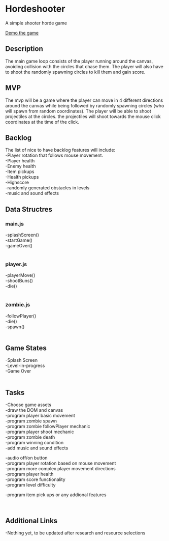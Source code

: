 # Hordeshooter
A simple shooter horde game 


<a href="https://adelalkhesh.github.io/CircleShoot/"> Demo the game</a>


<h2> Description </h2> 
The main game loop consists of the player running around the canvas, avoiding collision with the circles that chase them. The player will also have to shoot the randomly spawning circles to kill them and gain score. 

<h2>MVP</h2> 
The mvp will be a game where the player can move in 4 different directions around the canvas while being followed by randomly spawning circles (who will spawn from random coordinates). The player will be able to shoot projectiles at the circles. the projectiles will shoot towards the mouse click coordinates at the time of the click. 

<h2>Backlog</h2> 
The list of nice to have backlog features will include:<br> 
-Player rotation that follows mouse movement.<br> 
-Player health<br>
-Enemy health<br>
-Item pickups<br> 
-Health pickups<br> 
-Highscore<br> 
-randomly generated obstacles in levels<br> 
-music and sound effects<br> 


<h2>Data Structres</h2> 

<h3>main.js</h3> 
-splashScreen()<br>
-startGame()<br>
-gameOver()<br>

<br>
<h3>player.js</h3>
-playerMove()<br>
-shootBuns()<br>
-die()<br>


<br>
<h3>zombie.js</h3>
-followPlayer()<br>
-die()<br>
-spawn()<br>


<br> 
<h2>Game States</h2>
-Splash Screen<br> 
-Level-in-progress<br> 
-Game Over<br> 

<br> 

<h2>Tasks</h2>
-Choose game assets<br> 
-draw the DOM and canvas<br> 
-program player basic movement<br> 
-program zombie spawn<br>
-program zombie followPlayer mechanic<br> 
-program player shoot mechanic<br> 
-program zombie death<br>
-program winning condition<br>
-add music and sound effects<br> 

-audio off/on button <br>
-program player rotation based on mouse movement<br>
-program more complex player movement directions<br> 
-program player health<br> 
-program score functionality<br> 
-program level difficulty<br>

-program item pick ups or any addional features<br> 

<br>
<h2>Additional Links</h2>
-Nothing yet, to be updated after research and resource selections <br>












